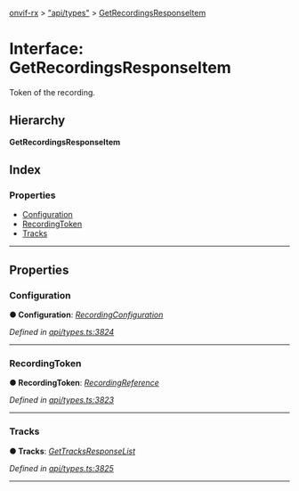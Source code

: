 [onvif-rx](../README.md) > ["api/types"](../modules/_api_types_.md) > [GetRecordingsResponseItem](../interfaces/_api_types_.getrecordingsresponseitem.md)

# Interface: GetRecordingsResponseItem

Token of the recording.

## Hierarchy

**GetRecordingsResponseItem**

## Index

### Properties

* [Configuration](_api_types_.getrecordingsresponseitem.md#configuration)
* [RecordingToken](_api_types_.getrecordingsresponseitem.md#recordingtoken)
* [Tracks](_api_types_.getrecordingsresponseitem.md#tracks)

---

## Properties

<a id="configuration"></a>

###  Configuration

**● Configuration**: *[RecordingConfiguration](_api_types_.recordingconfiguration.md)*

*Defined in [api/types.ts:3824](https://github.com/patrickmichalina/onvif-rx/blob/f117e44/src/api/types.ts#L3824)*

___
<a id="recordingtoken"></a>

###  RecordingToken

**● RecordingToken**: *[RecordingReference](../modules/_api_types_.md#recordingreference)*

*Defined in [api/types.ts:3823](https://github.com/patrickmichalina/onvif-rx/blob/f117e44/src/api/types.ts#L3823)*

___
<a id="tracks"></a>

###  Tracks

**● Tracks**: *[GetTracksResponseList](_api_types_.gettracksresponselist.md)*

*Defined in [api/types.ts:3825](https://github.com/patrickmichalina/onvif-rx/blob/f117e44/src/api/types.ts#L3825)*

___

